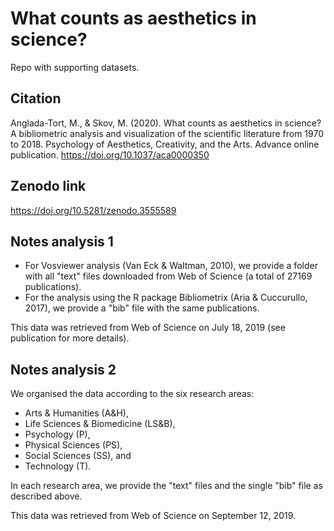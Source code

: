 # What counts as aesthetics in science? 
Repo with supporting datasets.

## Citation
Anglada-Tort, M., & Skov, M. (2020). What counts as aesthetics in science? A bibliometric analysis and visualization of the scientific literature from 1970 to 2018. Psychology of Aesthetics, Creativity, and the Arts. Advance online publication. https://doi.org/10.1037/aca0000350

## Zenodo link
https://doi.org/10.5281/zenodo.3555589


## Notes analysis 1
* For Vosviewer analysis (Van Eck & Waltman, 2010), we provide a folder with all "text" files downloaded from Web of Science (a total of 27169 publications).
* For the analysis using the R package Bibliometrix (Aria & Cuccurullo, 2017), we provide a "bib" file with the same publications.

This data was retrieved from Web of Science on July 18, 2019 (see publication for more details).

## Notes analysis 2
We organised the data according to the six research areas: 
* Arts & Humanities (A&H), 
* Life Sciences & Biomedicine (LS&B), 
* Psychology (P), 
* Physical Sciences (PS), 
* Social Sciences (SS), and 
* Technology (T).

In each research area, we provide the "text" files and the single "bib" file as described above.

This data was retrieved from Web of Science on September 12, 2019.
